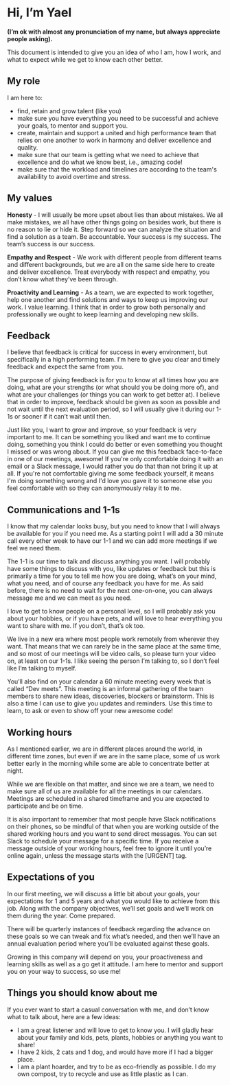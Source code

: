 <h1>Hi, I’m Yael</h1>
<span><strong>(I’m ok with almost any pronunciation of my name, but always appreciate people asking).</strong></span>
 
<p></p>

<p>This document is intended to give you an idea of who I am, how I work, and what to expect while we get to know each other better. </p>
<h2>My role</h2>
<p>I am here to:</p>
<ul>
<li>find, retain and grow talent (like you)
<li>make sure you have everything you need to be successful and achieve your goals, to mentor and support you.</li>
<li>create, maintain and support a united and high performance team that relies on one another to work in harmony and deliver excellence and quality.</li> 
<li>make sure that our team is getting what we need to achieve that excellence and do what we know best, i.e., amazing code!</li>  
<li>make sure that the workload and timelines are according to the team's availability to avoid overtime and stress.</li>
</ul>

<h2>My values</h2>
<p><strong>Honesty</strong> - I will usually be more upset about lies than about mistakes. We all make mistakes, we all have other things going on besides work, but there is no reason to lie or hide it. Step forward so we can analyze the situation and find a solution as a team. Be accountable. Your success is my success. The team’s success is our success.</p>

<p><strong>Empathy and Respect</strong> - We work with different people from different teams and different backgrounds, but we are all on the same side here to create and deliver excellence. Treat everybody with respect and empathy, you don’t know what they’ve been through. </p>

<p><strong>Proactivity and Learning</strong> -  As a team, we are expected to work together, help one another and find solutions and ways to keep us improving our work. I value learning. I think that in order to grow both personally and professionally we ought to keep learning and developing new skills.</p>

<h2>Feedback</h2>
<p>I believe that feedback is critical for success in every environment, but specifically in a high performing team.  I’m here to give you clear and timely feedback and expect the same from you. </p>

<p>The purpose of giving feedback is for you to know at all times how you are doing, what are your strengths (or what should you be doing more of), and what are your challenges (or things you can work to get better at).  I believe that in order to improve, feedback should be given as soon as possible and not wait until the next evaluation period, so I will usually give it during our 1-1s or sooner if it can’t wait until then.</p>

<p>Just like you, I want to grow and improve, so your feedback is very important to me. It can be something you liked and want me to continue doing, something you think I could do better or even something you thought I missed or was wrong about. If you can give me this feedback face-to-face in one of our meetings, awesome! If you're only comfortable doing it with an email or a Slack message, I would rather you do that than not bring it up at all. If you're not comfortable giving me some feedback yourself, it means I'm doing something wrong and I'd love you gave it to someone else you feel comfortable with so they can anonymously relay it to me.</p>

<h2>Communications and 1-1s</h2>
<p>I know that my calendar looks busy, but you need to know that I will always be available for you if you need me. As a starting point I will add a 30 minute call every other week to have our 1-1 and we can add more meetings if we feel we need them.</p>

<p>The 1-1 is our time to talk and discuss anything you want. I will probably have some things to discuss with you, like updates or feedback but this is primarily a time for you to tell me how you are doing, what’s on your mind, what you need, and of course any feedback you have for me. As said before, there is no need to wait for the next one-on-one, you can always message me and we can meet as you need.</p>

<p>I love to get to know people on a personal level, so I will probably ask you about your hobbies, or if you have pets, and will love to hear everything you want to share with me. If you don’t, that’s ok too.</p>

<p>We live in a new era where most people work remotely from wherever they want. That means that we can rarely be in the same place at the same time, and so most of our meetings will be video calls, so please turn your video on, at least on our 1-1s. I like seeing the person I’m talking to, so I don’t feel like I’m talking to myself.</p>

<p>You’ll also find on your calendar a 60 minute meeting every week that is called “Dev meets”. This meeting is an informal gathering of the team members to share new ideas, discoveries, blockers or brainstorm. This is also a time I can use to give you updates and reminders. Use this time to learn, to ask or even to show off your new awesome code!</p>

<h2>Working hours</h2>
<p>As I mentioned earlier, we are in different places around the world, in different time zones, but even if we are in the same place, some of us work better early in the morning while some are able to concentrate better at night. </p>

<p>While we are flexible on that matter, and since we are a team, we need to make sure all of us are available for all the meetings in our calendars. Meetings are scheduled in a shared timeframe and you are expected to participate and be on time.</p>

<p>It is also important to remember that most people have Slack notifications on their phones, so be mindful of that when you are working outside of the shared working hours and you want to send direct messages. You can set Slack to schedule your message for a specific time.  If you receive a message outside of your working hours, feel free to ignore it until you’re online again, unless the message starts with the [URGENT] tag.</p>

<h2>Expectations of you</h2>
<p>In our first meeting, we will discuss a little bit about your goals, your expectations for 1 and 5 years and what you would like to achieve from this job. Along with the company objectives, we’ll set goals and we’ll work on them during the year. Come prepared.</p>

<p>There will be quarterly instances of feedback regarding the advance on these goals so we can tweak and fix what’s needed, and then we’ll have an annual evaluation period where you’ll be evaluated against these goals.</p>

<p>Growing in this company will depend on you, your proactiveness and learning skills as well as a go get it attitude. I am here to mentor and support you on your way to success, so use me!</p>

<h2>Things you should know about me</h2>
<p>If you ever want to start a casual conversation with me, and don’t know what to talk about, here are a few ideas:</p>
<ul>
<li>I am a great listener and will love to get to know you. I will gladly hear about your family and kids, pets, plants, hobbies or anything you want to share!</li>
<li>I have 2 kids, 2 cats and 1 dog, and would have more if I had a bigger place.</li>
<li>I am a plant hoarder, and try to be as eco-friendly as possible. I do my own compost, try to recycle and use as little plastic as I can.</li>
</ul>

